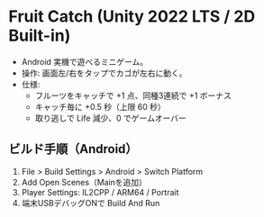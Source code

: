 # Fruit Catch (Unity 2022 LTS / 2D Built-in)

- Android 実機で遊べるミニゲーム。
- 操作: 画面左/右をタップでカゴが左右に動く。
- 仕様:
  - フルーツをキャッチで +1 点、同種3連続で +1 ボーナス
  - キャッチ毎に +0.5 秒（上限 60 秒）
  - 取り逃しで Life 減少、0 でゲームオーバー

## ビルド手順（Android）
1. File > Build Settings > Android > Switch Platform
2. Add Open Scenes（Mainを追加）
3. Player Settings: IL2CPP / ARM64 / Portrait
4. 端末USBデバッグONで Build And Run